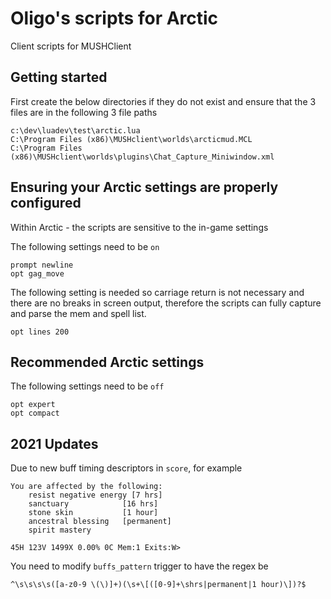 # Oligo's scripts for Arctic
Client scripts for MUSHClient

## Getting started

First create the below directories if they do not exist and ensure that the 3 files are in the following 3 file paths

```
c:\dev\luadev\test\arctic.lua
C:\Program Files (x86)\MUSHclient\worlds\arcticmud.MCL
C:\Program Files (x86)\MUSHclient\worlds\plugins\Chat_Capture_Miniwindow.xml
```

## Ensuring your Arctic settings are properly configured

Within Arctic - the scripts are sensitive to the in-game settings

The following settings need to be ```on```
```
prompt newline
opt gag_move
```

The following setting is needed so carriage return is not necessary and there are no breaks in screen output, therefore the scripts can fully capture and parse the mem and spell list.
```
opt lines 200
``` 

## Recommended Arctic settings

The following settings need to be ```off```
```
opt expert
opt compact
``` 


## 2021 Updates

Due to new buff timing descriptors in `score`, for example
```
You are affected by the following:
    resist negative energy [7 hrs]
    sanctuary            [16 hrs]
    stone skin           [1 hour]
    ancestral blessing   [permanent]
    spirit mastery

45H 123V 1499X 0.00% 0C Mem:1 Exits:W>
```

You need to modify `buffs_pattern` trigger to have the regex be
```
^\s\s\s\s([a-z0-9 \(\)]+)(\s+\[([0-9]+\shrs|permanent|1 hour)\])?$
```
